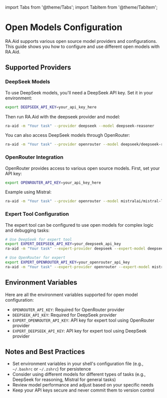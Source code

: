 import Tabs from '@theme/Tabs';
import TabItem from '@theme/TabItem';

# Open Models Configuration

RA.Aid supports various open source model providers and configurations. This guide shows you how to configure and use different open models with RA.Aid.

## Supported Providers

<Tabs groupId="model-provider">
  <TabItem value="deepseek" label="DeepSeek" default>

### DeepSeek Models

To use DeepSeek models, you'll need a DeepSeek API key. Set it in your environment:

```bash
export DEEPSEEK_API_KEY=your_api_key_here
```

Then run RA.Aid with the deepseek provider and model:

```bash
ra-aid -m "Your task" --provider deepseek --model deepseek-reasoner
```

You can also access DeepSeek models through OpenRouter:

```bash
ra-aid -m "Your task" --provider openrouter --model deepseek/deepseek-r1
```

  </TabItem>
  <TabItem value="openrouter" label="OpenRouter">

### OpenRouter Integration

OpenRouter provides access to various open source models. First, set your API key:

```bash
export OPENROUTER_API_KEY=your_api_key_here
```

Example using Mistral:

```bash
ra-aid -m "Your task" --provider openrouter --model mistralai/mistral-large-2411
```

  </TabItem>
  <TabItem value="expert" label="Expert Configuration">

### Expert Tool Configuration 

The expert tool can be configured to use open models for complex logic and debugging tasks:

```bash
# Use DeepSeek for expert tool
export EXPERT_DEEPSEEK_API_KEY=your_deepseek_api_key
ra-aid -m "Your task" --expert-provider deepseek --expert-model deepseek-reasoner

# Use OpenRouter for expert
export EXPERT_OPENROUTER_API_KEY=your_openrouter_api_key
ra-aid -m "Your task" --expert-provider openrouter --expert-model mistralai/mistral-large-2411
```

  </TabItem>
</Tabs>

## Environment Variables

Here are all the environment variables supported for open model configuration:

- `OPENROUTER_API_KEY`: Required for OpenRouter provider
- `DEEPSEEK_API_KEY`: Required for DeepSeek provider
- `EXPERT_OPENROUTER_API_KEY`: API key for expert tool using OpenRouter provider
- `EXPERT_DEEPSEEK_API_KEY`: API key for expert tool using DeepSeek provider

## Notes and Best Practices

- Set environment variables in your shell's configuration file (e.g., `~/.bashrc` or `~/.zshrc`) for persistence
- Consider using different models for different types of tasks (e.g., DeepSeek for reasoning, Mistral for general tasks)
- Review model performance and adjust based on your specific needs
- Keep your API keys secure and never commit them to version control
